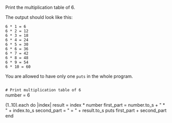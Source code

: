 Print the multiplication
table of 6.

The output should look like this:

```
6 * 1 = 6
6 * 2 = 12
6 * 3 = 18
6 * 4 = 24
6 * 5 = 30
6 * 6 = 36
6 * 7 = 42
6 * 8 = 48
6 * 9 = 54
6 * 10 = 60
```

You are allowed to have only one `puts` in the whole program.

<Editor lang="ruby" type="challenge">
<code>
# Print multiplication table of 6
</code>

<solution>
number = 6

(1..10).each do |index|
  result = index * number
  first_part = number.to_s + " * " + index.to_s
  second_part = " = " + result.to_s
  puts first_part + second_part
end
</solution>
</Editor>